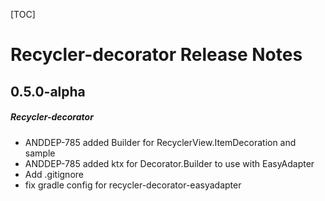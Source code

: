[TOC]
# Recycler-decorator Release Notes

## 0.5.0-alpha
##### Recycler-decorator
* ANDDEP-785 added Builder for RecyclerView.ItemDecoration and sample
* ANDDEP-785 added ktx for Decorator.Builder to use with EasyAdapter
* Add .gitignore
* fix gradle config for recycler-decorator-easyadapter
